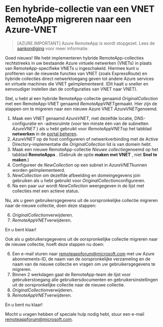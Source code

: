 <properties
    pageTitle="Hoe een VNET RemoteApp migreren naar een Azure-VNET | Microsoft Azure"
    description="Meer informatie over het migreren van een RemoteApp VNET naar een Azure-VNET"
    services="remoteapp"
    documentationCenter=""
    authors="lizap"
    manager="mbaldwin" />

<tags
    ms.service="remoteapp"
    ms.workload="compute"
    ms.tgt_pltfrm="na"
    ms.devlang="na"
    ms.topic="article"
    ms.date="08/15/2016"
    ms.author="elizapo" />



# <a name="how-to-migrate-a-hybrid-collection-from-a-remoteapp-vnet-to-an-azure-vnet"></a>Een hybride-collectie van een VNET RemoteApp migreren naar een Azure-VNET

> [AZURE.IMPORTANT]
> Azure RemoteApp is wordt stopgezet. Lees de [aankondiging](https://go.microsoft.com/fwlink/?linkid=821148) voor meer informatie.

Goed nieuws! We hebt implementeren hybride RemoteApp-collecties rechtstreeks in uw bestaande Azure virtuele netwerken (VNETs) in plaats van RemoteApp-specifieke VNETs u ingeschakeld. Hiermee kunt u profiteren van de nieuwste functies van VNET (zoals ExpressRoute) en hybride collecties direct netwerktoegang geven tot andere Azure services en virtuele machines die VNET geïmplementeerd.  (Dit haalt u sneller en eenvoudiger instellen dan de configuraties van VNET naar VNET).


Stel, u hebt al een hybride RemoteApp-collectie genaamd *OriginalCollection* met een RemoteApp-VNET genaamd *RemoteAppVNET*gemaakt. Hier zijn de stappen om te migreren naar een nieuwe Azure VNET *AzureVNET*genoemd.

1.  Maak een VNET genaamd *AzureVNET*, met dezelfde locatie, DNS-configuratie en -adresruimte (voor ten minste één van de subnetten *AzureVNET* ) als u hebt gebruikt voor *RemoteAppVNET*op het tabblad **netwerken** in de [portal beheren](http://manage.windowsazure.com/).
2.  *AzureVNET* op de host configureren of netwerkverbinding met de Active Directory-implementatie die *OriginalCollection* lid is van domein hebt.
3.  Maak een nieuwe RemoteApp-collectie *Nieuwe collectie*genoemd op het tabblad **RemoteApps** . (Gebruik de optie **maken met VNET** , niet **Snel te maken**.)
3.  Configureer de *NewCollection* op een subnet in *AzureVNET*kunnen worden geïmplementeerd.
4.  *NewCollection* om dezelfde afbeelding en domeingegevens join gebruiken als u hebt gebruikt voor *OriginalCollection*configureren.
5.  Na een paar uur wordt *NewCollection* weergegeven in de lijst met collecties met een actieve status.

Nu, als u geen gebruikersgegevens uit de oorspronkelijke collectie migreren naar de nieuwe collectie, doen deze stappen:

6.  *OriginalCollection*verwijderen.
7.  *RemoteAppVNET*verwijderen.

En u bent klaar!

Ook als u gebruikersgegevens uit de oorspronkelijke collectie migreren naar de nieuwe collectie, hoeft deze stappen nu doen:

6.  Een e-mail sturen naar [remoteappforum@microsoft.com](mailto:remoteappforum@microsoft.com?subject=Azure%20RemoteApp%20user%20information%20migration) met uw Azure abonnements-ID, de naam van de oorspronkelijke verzameling en de naam van de nieuwe collectie en vragen om uw gebruikersgegevens te migreren.
7.  Binnen 2 werkdagen gaat de RemoteApp-team de lijst voor gebruikerstoegang alle gebruikersdocumenten en gebruikersinstellingen uit de oorspronkelijke collectie naar de nieuwe collectie.
8.  *OriginalCollection*verwijderen.
9.  *RemoteAppVNET*verwijderen.

En u bent nu klaar!

Mocht u vragen hebben of speciale hulp nodig hebt, stuur een e-mail [remoteappforum@microsoft.com](mailto:remoteappforum@microsoft.com?subject=Azure%20RemoteApp%20VNET%20migration%20help).
